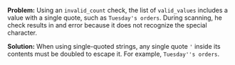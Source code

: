 **Problem:** Using an `invalid_count` check, the list of `valid_values` includes a value with a single quote, such as `Tuesday's orders`. During scanning, he check results in and error because it does not recognize the special character.

**Solution:** When using single-quoted strings, any single quote `'` inside its contents must be doubled to escape it. For example, `Tuesday''s orders`.
